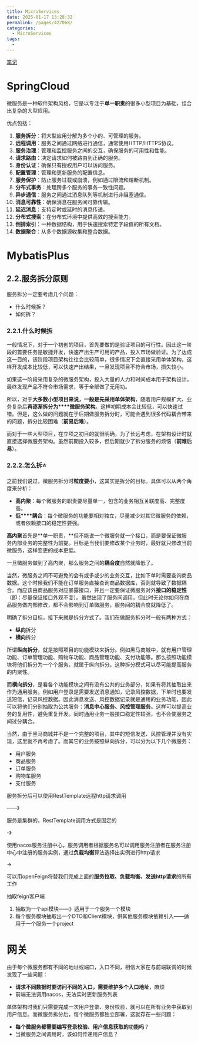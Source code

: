 ```yaml
---
title: MicroServices
date: 2025-01-17 13:28:32
permalink: /pages/427068/
categories:
  - MicroServices
tags:
  - 
---
```

[笔记](https://b11et3un53m.feishu.cn/wiki/R4Sdwvo8Si4kilkSKfscgQX0niB)

# SpringCloud

微服务是一种软件架构风格，它是以专注于**单一职责**的很多小型项目为基础，组合出复杂的大型应用。

优点包括：

1. **服务拆分**：将大型应用分解为多个小的、可管理的服务。
2. **远程调用**：服务之间通过网络进行通信，通常使用HTTP/HTTPS协议。
3. **服务治理**：管理和监控服务之间的交互，确保服务的可用性和性能。
4. **请求路由**：决定请求如何被路由到正确的服务。
5. **身份认证**：确保只有授权用户可以访问服务。
6. **配置管理**：管理和更新服务的配置信息。
7. **服务保护**：防止服务过载或崩溃，例如通过限流和熔断机制。
8. **分布式事务**：处理跨多个服务的事务一致性问题。
9. **异步通信**：服务之间通过消息队列等机制进行非阻塞通信。
10. **消息可靠性**：确保消息在服务间可靠传输。
11. **延迟消息**：支持定时或延时的消息传递。
12. **分布式搜索**：在分布式环境中提供高效的搜索能力。
13. **倒排索引**：一种数据结构，用于快速搜索特定字段值的所有文档。
14. **数据聚合**：从多个数据源收集和整合数据。

# MybatisPlus





## 2.2.服务拆分原则

服务拆分一定要考虑几个问题：

- 什么时候拆？
- 如何拆？

### 2.2.1.什么时候拆

一般情况下，对于一个初创的项目，首先要做的是验证项目的可行性。因此这一阶段的首要任务是敏捷开发，快速产出生产可用的产品，投入市场做验证。为了达成这一目的，该阶段项目架构往往会比较简单，很多情况下会直接采用单体架构，这样开发成本比较低，可以快速产出结果，一旦发现项目不符合市场，损失较小。

如果这一阶段采用复杂的微服务架构，投入大量的人力和时间成本用于架构设计，最终发现产品不符合市场需求，等于全部做了无用功。

所以，对于**大多数小型项目来说，一般是先采用单体架构**，随着用户规模扩大、业务复杂后**再逐渐拆分为****微服务架构**。这样初期成本会比较低，可以快速试错。但是，这么做的问题就在于后期做服务拆分时，可能会遇到很多代码耦合带来的问题，拆分比较困难（**前易后难**）。

而对于一些大型项目，在立项之初目的就很明确，为了长远考虑，在架构设计时就直接选择微服务架构。虽然前期投入较多，但后期就少了拆分服务的烦恼（**前难后易**）。

### 2.2.2.怎么拆⭐

之前我们说过，微服务拆分时**粒度要小**，这其实是拆分的目标。具体可以从两个角度来分析：

- **高内聚**：每个微服务的职责要尽量单一，包含的业务相互关联度高、完整度高。
- **低****耦合**：每个微服务的功能要相对独立，尽量减少对其它微服务的依赖，或者依赖接口的稳定性要强。

**高内聚**首先是**单一职责，**但不能说一个微服务就一个接口，而是要保证微服务内部业务的完整性为前提。目标是当我们要修改某个业务时，最好就只修改当前微服务，这样变更的成本更低。

一旦微服务做到了高内聚，那么服务之间的**耦合度**自然就降低了。

当然，微服务之间不可避免的会有或多或少的业务交互，比如下单时需要查询商品数据。这个时候我们不能在订单服务直接查询商品数据库，否则就导致了数据耦合。而应该由商品服务对应暴露接口，并且一定要保证微服务对外**接口的稳定性**（即：尽量保证接口外观不变）。虽然出现了服务间调用，但此时无论你如何在商品服务做内部修改，都不会影响到订单微服务，服务间的耦合度就降低了。

明确了拆分目标，接下来就是拆分方式了。我们在做服务拆分时一般有两种方式：

- **纵向**拆分
- **横向**拆分

所谓**纵向拆分**，就是按照项目的功能模块来拆分。例如黑马商城中，就有用户管理功能、订单管理功能、购物车功能、商品管理功能、支付功能等。那么按照功能模块将他们拆分为一个个服务，就属于纵向拆分。这种拆分模式可以尽可能提高服务的内聚性。

而**横向拆分**，是看各个功能模块之间有没有公共的业务部分，如果有将其抽取出来作为通用服务。例如用户登录是需要发送消息通知，记录风控数据，下单时也要发送短信，记录风控数据。因此消息发送、风控数据记录就是通用的业务功能，因此可以将他们分别抽取为公共服务：**消息中心服务、风控管理服务**。这样可以提高业务的复用性，避免重复开发。同时通用业务一般接口稳定性较强，也不会使服务之间过分耦合。

当然，由于黑马商城并不是一个完整的项目，其中的短信发送、风控管理并没有实现，这里就不再考虑了。而其它的业务按照纵向拆分，可以分为以下几个微服务：

- 用户服务
- 商品服务
- 订单服务
- 购物车服务
- 支付服务



服务拆分后可以使用RestTemplate远程http请求调用

——》

服务是集群的，RestTemplate调用方式是固定的

-》

使用nacos服务注册中心，服务调用者根据服务名可以调用服务注册者在服务注册中心中注册的服务实例，通过**负载均衡**算法选择出实例进行http请求

->

可以用openFeign将替我们完成上面的**服务拉取、负载均衡、发送http请求**的所有工作

抽取feign客户端

1. 抽取为一个api模块——》适用于一个服务一个模块
2. 每个服务模块抽取出一个DTO和Client模块，供其他服务模块依赖引入——适用于一个服务一个project

# 网关

由于每个微服务都有不同的地址或端口，入口不同，相信大家在与前端联调的时候发现了一些问题：

- **请求不同数据时要访问不同的入口，需要维护多个入口地址**，麻烦
- 前端无法调用nacos，无法实时更新服务列表

单体架构时我们只需要完成一次用户登录、身份校验，就可以在所有业务中获取到用户信息。而微服务拆分后，每个微服务都独立部署，这就存在一些问题：

- **每个微服务都需要编写登录校验、用户信息获取的功能吗**？
- 当微服务之间调用时，该如何传递用户信息？
